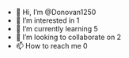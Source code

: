 - 👋 Hi, I’m @Donovan1250
- 👀 I’m interested in 1
- 🌱 I’m currently learning 5
- 💞️ I’m looking to collaborate on 2
- 📫 How to reach me 0

<!---
Donovan1250/Donovan1250 is a ✨ special ✨ repository because its `README.md` (this file) appears on your GitHub profile.
You can click the Preview link to take a look at your changes.
--->
